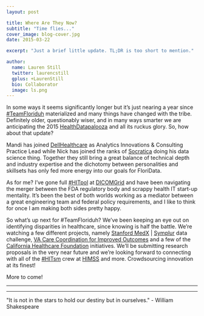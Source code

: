 ```yaml
---
layout: post

title: Where Are They Now?
subtitle: "Time flies..."
cover_image: blog-cover.jpg
date: 2015-03-22

excerpt: "Just a brief little update. TL;DR is too short to mention."

author:
  name: Lauren Still
  twitter: laurencstill
  gplus: +LaurenStill 
  bio: Collaborator
  image: ls.png
---
```


In some ways it seems significantly longer but it’s just nearing a year since [#TeamFloriduh][1] materialized and many things have changed with the tribe. Definitely older, questionably wiser, and in many ways smarter we are anticipating the 2015 [HealthDatapalooza][2] and all its ruckus glory. So, how about that update?

Mandi has joined [DellHealthcare][3] as Analytics Innovations & Consulting Practice Lead while Nick has joined the ranks of [Socratica][4] doing his data science thing. Together they still bring a great balance of technical depth and industry expertise and the dichotomy between personalities and skillsets has only fed more energy into our goals for FloriData.

As for me? I’ve gone full [#HITpol][5] at [DICOMGrid][6] and have been navigating the merger between the FDA regulatory body and scrappy health IT start-up mentality. It’s been the best of both worlds working as a mediator between a great engineering team and federal policy requirements, and I like to think for once I am making both sides pretty happy.  

So what’s up next for #TeamFloriduh? We’ve been keeping an eye out on identifying disparities in healthcare, since knowing is half the battle. We’re watching a few different projects, namely [Stanford MedX][7] | [Symplur][8] data challenge, [VA Care Coordination for Improved Outcomes][9] and a few of the [California Healthcare Foundation][10] initiatives. We’ll be submitting research proposals in the very near future and we’re looking forward to connecting with all of the [#HITsm][11] crew at [HIMSS][12] and more. Crowdsourcing innovation at its finest!
  
More to come!

<hr>
<hr>
"It is not in the stars to hold our destiny but in ourselves." - William Shakespeare 



[1]: https://twitter.com/TeamFloriduh
[2]: http://healthdatapalooza.org/
[3]: http://www.dell.com/learn/us/en/84/healthcare
[4]: http://www.socratica.com/
[5]: https://twitter.com/search?q=%23hitpol&src=typd
[6]: http://www.dicomgrid.com
[7]: http://medicinex.stanford.edu/
[8]: http://www.symplur.com/
[9]: http://www.health2con.com/devchallenge/va-care-coordination-for-improved-outcomes-challenge/
[10]: http://www.chcf.org/grants
[11]: https://twitter.com/search?q=%23hitsm&src=typd
[12]: http://www.himss.org/